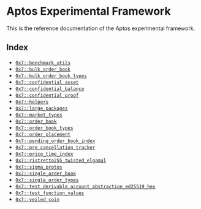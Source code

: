 
<a id="@Aptos_Experimental_Framework_0"></a>

# Aptos Experimental Framework


This is the reference documentation of the Aptos experimental framework.


<a id="@Index_1"></a>

## Index


-  [`0x7::benchmark_utils`](benchmark_utils.md#0x7_benchmark_utils)
-  [`0x7::bulk_order_book`](bulk_order_book.md#0x7_bulk_order_book)
-  [`0x7::bulk_order_book_types`](bulk_order_book_types.md#0x7_bulk_order_book_types)
-  [`0x7::confidential_asset`](confidential_asset.md#0x7_confidential_asset)
-  [`0x7::confidential_balance`](confidential_balance.md#0x7_confidential_balance)
-  [`0x7::confidential_proof`](confidential_proof.md#0x7_confidential_proof)
-  [`0x7::helpers`](helpers.md#0x7_helpers)
-  [`0x7::large_packages`](large_packages.md#0x7_large_packages)
-  [`0x7::market_types`](market_types.md#0x7_market_types)
-  [`0x7::order_book`](order_book.md#0x7_order_book)
-  [`0x7::order_book_types`](order_book_types.md#0x7_order_book_types)
-  [`0x7::order_placement`](order_placement.md#0x7_order_placement)
-  [`0x7::pending_order_book_index`](pending_order_book_index.md#0x7_pending_order_book_index)
-  [`0x7::pre_cancellation_tracker`](pre_cancellation_tracker.md#0x7_pre_cancellation_tracker)
-  [`0x7::price_time_index`](price_time_index.md#0x7_price_time_index)
-  [`0x7::ristretto255_twisted_elgamal`](ristretto255_twisted_elgamal.md#0x7_ristretto255_twisted_elgamal)
-  [`0x7::sigma_protos`](sigma_protos.md#0x7_sigma_protos)
-  [`0x7::single_order_book`](single_order_book.md#0x7_single_order_book)
-  [`0x7::single_order_types`](single_order_types.md#0x7_single_order_types)
-  [`0x7::test_derivable_account_abstraction_ed25519_hex`](test_derivable_account_abstraction_ed25519_hex.md#0x7_test_derivable_account_abstraction_ed25519_hex)
-  [`0x7::test_function_values`](test_function_values.md#0x7_test_function_values)
-  [`0x7::veiled_coin`](veiled_coin.md#0x7_veiled_coin)


[move-book]: https://aptos.dev/move/book/SUMMARY
